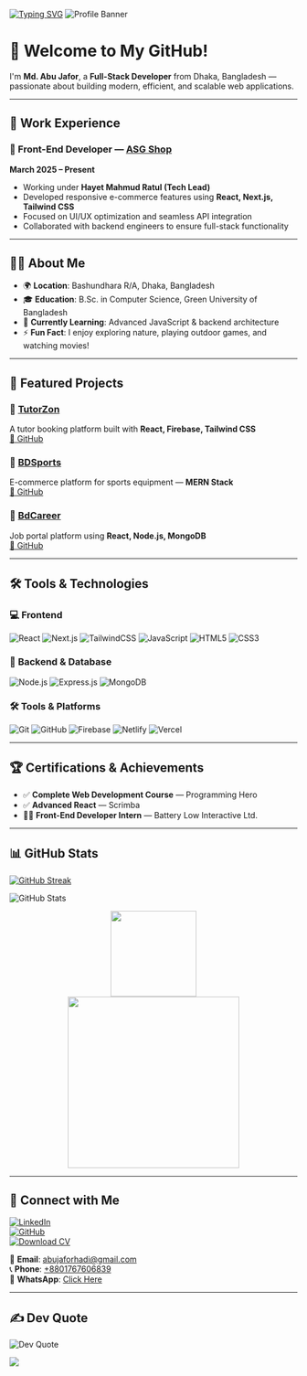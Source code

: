 [![Typing SVG](https://readme-typing-svg.herokuapp.com?font=Fira+Code&pause=1000&center=true&width=435&lines=Hi%2C+I%E2%80%99m+Md.+Abu+Jafor)](https://git.io/typing-svg)
![Profile Banner](https://github.com/user-attachments/assets/a8f3df3f-3d58-4a0c-ba8d-3a694ac1206e)

# 👋 Welcome to My GitHub!

I'm **Md. Abu Jafor**, a **Full-Stack Developer** from Dhaka, Bangladesh — passionate about building modern, efficient, and scalable web applications.

---

## 💼 Work Experience

### 🚀 Front-End Developer — [**ASG Shop**](https://www.asgshop.ai/)  
**March 2025 – Present**  
- Working under **Hayet Mahmud Ratul (Tech Lead)**  
- Developed responsive e-commerce features using **React, Next.js, Tailwind CSS**  
- Focused on UI/UX optimization and seamless API integration  
- Collaborated with backend engineers to ensure full-stack functionality  

---

## 👨‍💻 About Me

- 🌍 **Location**: Bashundhara R/A, Dhaka, Bangladesh  
- 🎓 **Education**: B.Sc. in Computer Science, Green University of Bangladesh  
- 🧠 **Currently Learning**: Advanced JavaScript & backend architecture  
- ⚡ **Fun Fact**: I enjoy exploring nature, playing outdoor games, and watching movies!  

---

## 🚀 Featured Projects

### 🔹 [**TutorZon**](https://tutorzen.abujafor.me/)  
A tutor booking platform built with **React, Firebase, Tailwind CSS**  
[🔗 GitHub](https://github.com/abujaforhadi/TutorZon-client)

### 🔹 [**BDSports**](https://bdsports.abujafor.me/)  
E-commerce platform for sports equipment — **MERN Stack**  
[🔗 GitHub](https://github.com/abujaforhadi/BDSports)

### 🔹 [**BdCareer**](https://career.abujafor.me/)  
Job portal platform using **React, Node.js, MongoDB**  
[🔗 GitHub](https://github.com/abujaforhadi/BdCareer)


---

## 🛠️ Tools & Technologies  

### 💻 **Frontend**  
![React](https://img.shields.io/badge/React-20232A?style=for-the-badge&logo=react&logoColor=61DAFB)  ![Next.js](https://img.shields.io/badge/Next.js-000000?style=for-the-badge&logo=nextdotjs&logoColor=white)  ![TailwindCSS](https://img.shields.io/badge/TailwindCSS-38B2AC?style=for-the-badge&logo=tailwind-css&logoColor=white)  ![JavaScript](https://img.shields.io/badge/JavaScript-F7DF1E?style=for-the-badge&logo=javascript&logoColor=black)  ![HTML5](https://img.shields.io/badge/HTML5-E34F26?style=for-the-badge&logo=html5&logoColor=white)  ![CSS3](https://img.shields.io/badge/CSS3-1572B6?style=for-the-badge&logo=css3&logoColor=white)  

### 🧩 **Backend & Database**  
![Node.js](https://img.shields.io/badge/Node.js-43853D?style=for-the-badge&logo=node-dot-js&logoColor=white)  ![Express.js](https://img.shields.io/badge/Express.js-000000?style=for-the-badge&logo=express&logoColor=white)  ![MongoDB](https://img.shields.io/badge/MongoDB-47A248?style=for-the-badge&logo=mongodb&logoColor=white)  

### 🛠️ **Tools & Platforms**  
![Git](https://img.shields.io/badge/Git-F05032?style=for-the-badge&logo=git&logoColor=white)  ![GitHub](https://img.shields.io/badge/GitHub-181717?style=for-the-badge&logo=github&logoColor=white)  ![Firebase](https://img.shields.io/badge/Firebase-FFCA28?style=for-the-badge&logo=firebase&logoColor=black)  ![Netlify](https://img.shields.io/badge/Netlify-00C7B7?style=for-the-badge&logo=netlify&logoColor=white)  ![Vercel](https://img.shields.io/badge/Vercel-000000?style=for-the-badge&logo=vercel&logoColor=white)  

---

## 🏆 Certifications & Achievements

- ✅ **Complete Web Development Course** — Programming Hero  
- ✅ **Advanced React** — Scrimba  
- 👨‍💻 **Front-End Developer Intern** — Battery Low Interactive Ltd.

---

## 📊 GitHub Stats

<a href="https://git.io/streak-stats">
  <img src="https://streak-stats.demolab.com?user=abujaforhadi&theme=dark&hide_border=true&date_format=M%20j%5B%2C%20Y%5D" alt="GitHub Streak" />
</a>

![GitHub Stats](https://github-readme-stats.vercel.app/api?username=abujaforhadi&show_icons=true&theme=radical)  

<div align="center">
  <img src="https://github-readme-stats.vercel.app/api/top-langs?username=abujaforhadi&layout=compact&card_width=320&langs_count=5&theme=dracula&hide_border=true" height="150" />
  <br />
  <img src="https://github-readme-activity-graph.vercel.app/graph?username=abujaforhadi&theme=react&area=true&radius=16" height="300" />
</div>

---

## 🔗 Connect with Me

[![LinkedIn](https://img.shields.io/badge/LinkedIn-0077B5?style=for-the-badge&logo=linkedin&logoColor=white)](https://www.linkedin.com/in/abujaforhadi/)  
[![GitHub](https://img.shields.io/badge/GitHub-181717?style=for-the-badge&logo=github&logoColor=white)](https://github.com/abujaforhadi/)  
[![Download CV](https://img.shields.io/badge/Download%20CV-4285F4?style=for-the-badge&logo=google-drive&logoColor=white)](https://github.com/user-attachments/files/20481885/Resume_Abu_Jafor.pdf)

📧 **Email**: [abujaforhadi@gmail.com](mailto:abujaforhadi@gmail.com)  
📞 **Phone**: [+8801767606839](tel:+8801767606839)  
💬 **WhatsApp**: [Click Here](https://wa.me/8801767606839)

---

## ✍️ Dev Quote  
![Dev Quote](https://quotes-github-readme.vercel.app/api?type=vertical&theme=dark)

[![](https://visitcount.itsvg.in/api?id=abujaforhadi&label=Profile%20Views&pretty=false)](https://visitcount.itsvg.in)
